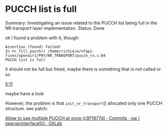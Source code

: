 # PUCCH list is full

Summary: Investigating an issue related to the PUCCH list being full in the NR transport layer implementation.
Status: Done

ok I found a problem with it, though:

```
Assertion (found) failed!
In nr_fill_pucch() /home/richie/w/nfapi-fixes/openair1/PHY/NR_TRANSPORT/pucch_rx.c:84
PUCCH list is full

```

it should not be full but freed, maybe there is something that is not called or so

[5:11](https://openairinterface.slack.com/archives/D06MS6VMKQS/p1712589089549309)

maybe have a look

However, the problem is that `init_nr_transport`() allocated only one PUCCH structure. see patch:

[Allow to use multiple PUCCH at once (c971677d) · Commits · oai / openairinterface5G · GitLab](https://gitlab.eurecom.fr/oai/openairinterface5g/-/commit/c971677dce45e585bc94d0671598425ff1b67a54)